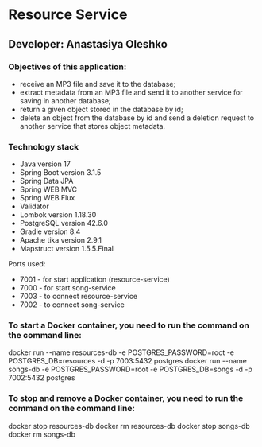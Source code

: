 # Resource Service #
## Developer: Anastasiya Oleshko ##
### Objectives of this application: ###
* receive an MP3 file and save it to the database;
* extract metadata from an MP3 file and send it to another service for saving in another database;
* return a given object stored in the database by id;
* delete an object from the database by id and send a deletion request to another service that stores object metadata.

### Technology stack ###
* Java version 17
* Spring Boot version 3.1.5
* Spring Data JPA
* Spring WEB MVC
* Spring WEB Flux
* Validator
* Lombok version 1.18.30
* PostgreSQL version 42.6.0
* Gradle version 8.4
* Apache tika version 2.9.1
* Mapstruct version 1.5.5.Final

Ports used:
* 7001 - for start application (resource-service)
* 7000 - for start song-service
* 7003 - to connect resource-service
* 7002 - to connect song-service

### To start a Docker container, you need to run the command on the command line: ###
docker run --name resources-db -e POSTGRES_PASSWORD=root -e POSTGRES_DB=resources -d -p 7003:5432 postgres
docker run --name songs-db -e POSTGRES_PASSWORD=root -e POSTGRES_DB=songs -d -p 7002:5432 postgres

### To stop and remove a Docker container, you need to run the command on the command line: ###
docker stop resources-db
docker rm resources-db
docker stop songs-db
docker rm songs-db
